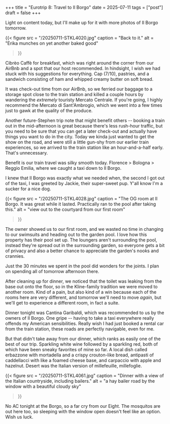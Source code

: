 +++
title = "Eurotrip 8: Travel to Il Borgo"
date = 2025-07-11
tags = ["post"]
draft = false
+++

Light on content today, but I'll make up for it with more photos of Il Borgo tomorrow. 

{{< 
    figure src = "/20250711-STKL4020.jpg" 
    caption = "Back to it." 
    alt = "Erika munches on yet another baked good"
>}}

Cibrèo Caffè for breakfast, which was right around the corner from our AirBnb and a spot that our host recommended. In hindsight, I wish we had stuck with his suggestions for everything. Cap (7/10), pastries, and a sandwich consisting of ham and whipped creamy butter on soft bread.

It was check-out time from our AirBnb, so we ferried our baggage to a storage spot close to the train station and killed a couple hours by wandering the *extremely* touristy Mercato Centrale. If you're going, I highly recommend the Mercato di Sant'Ambrogio, which we went into a few times just to gawk at the quality of the produce. 

Another future-Stephen trip note that might benefit others -- booking a train out in the mid-afternoon is great because there's less rush-hour traffic, but you need to be sure that you can get a later check-out and actually have things you want to do in the city. Today we kinda just wanted to get the show on the road, and were still a little gun-shy from our earlier train experiences, so we arrived to the train station like an hour-and-a-half early. That's unnecessary.

Benefit is our train travel was silky smooth today. Florence > Bologna > Reggio Emilia, where we caught a taxi down to Il Borgo.

I knew that Il Borgo was exactly what we needed when, the second I got out of the taxi, I was greeted by Jackie, their super-sweet pup. Y'all know I'm a sucker for a nice dog. 

{{< 
    figure src = "/20250711-STKL4028.jpg" 
    caption = "The OG room at Il Borgo. It was great while it lasted. Practically ran to the pool after taking this." 
    alt = "view out to the courtyard from our first room"
>}}

The owner showed us to our first room, and we wasted no time in changing to our swimsuits and heading out to the garden pool. I love how this property has their pool set up. The loungers aren't surrounding the pool, instead they're spread out in the surrounding garden, so everyone gets a bit of privacy and also a better chance to appreciate the garden's nooks and crannies. 

Just the 30 minutes we spent in the pool did wonders for the joints. I plan on spending all of tomorrow afternoon there.

After cleaning up for dinner, we noticed that the toilet was leaking from the base out onto the floor, so in the Kline-family tradition we were moved to another room. Kind of a pain, but also kind of a win because each of the rooms here are very different, and tomorrow we'll need to move *again*, but we'll get to experience a different room, in fact a suite. 

Dinner tonight was Cantina Garibaldi, which was recommended to us by the owners of Il Borgo. One gripe -- having to take a taxi everywhere really offends my American sensibilities. Really wish I had just booked a rental car from the train station, these roads are perfectly navigable, even for me. 

But that didn't take away from our dinner, which ranks as easily one of the best of our trip. Sparkling white wine followed by a sparkling red, both of which have been sneaky favorites of mine so far. A local dish called erbazzone with mortadella and a crispy crouton-like bread, antipasti of caddellacci with like a foamed cheese base, and carpaccio with apple and hazelnut. Desert was the Italian version of millefeuille, millefoglie. 

{{< 
    figure src = "/20250711-STKL4061.jpg" 
    caption = "Dinner with a view of the Italian countryside, including bailers." 
    alt = "a hay bailer road by the window with a beautiful cloudy sky"
>}}

No AC tonight at the Borgo, so a far cry from our Eight. The mosquitos are out here too, so sleeping with the window open doesn't feel like an option. Wish us luck. 